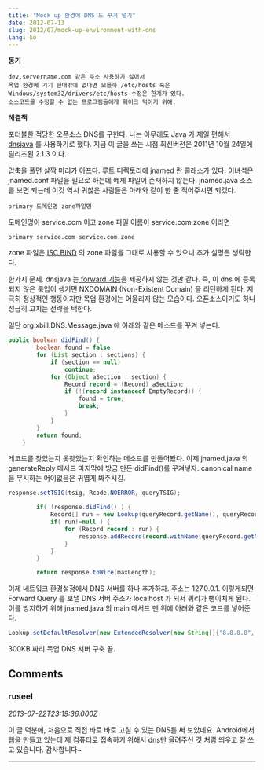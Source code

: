 ```yaml
---
title: "Mock up 환경에 DNS 도 꾸겨 넣기"
date: 2012-07-13
slug: 2012/07/mock-up-environment-with-dns
lang: ko
---
```


**동기**

	dev.servername.com 같은 주소 사용하기 싫어서
	목업 환경에 기기 한대밖에 없다면 모를까 /etc/hosts 혹은 Windows/system32/drivers/etc/hosts 수정은 한계가 있다.
	소스코드를 수정할 수 없는 프로그램들에게 훼이크 먹이기 위해.

**해결책**

포터블한 적당한 오픈소스 DNS를 구한다. 나는 아무래도 Java 가 제일 편해서 [dnsjava](http://www.xbill.org/dnsjava/) 를 사용하기로 했다. 지금 이 글을 쓰는 시점 최신버전은 2011년 10월 24일에 릴리즈된 2.1.3 이다.

압축을 풀면 살짝 머리가 아프다. 루트 디렉토리에 jnamed 란 클래스가 있다. 이녀석은 jnamed.conf 파일을 필요로 하는데 예제 파일이 존재하지 않는다. jnamed.java 소스를 보면 되는데 이것 역시 귀찮은 사람들은 아래와 같이 한 줄 적어주시면 되겠다.


```
primary 도메인명 zone파일명
```


도메인명이 service.com 이고 zone 파일 이름이 service.com.zone 이라면


```
primary service.com service.com.zone
```


zone 파일은 [ISC BIND](http://www.isc.org/software/bind/) 의 zone 파일을 그대로 사용할 수 있으니 추가 설명은 생략한다.

한가지 문제. dnsjava 는[ forward 기능](http://technet.microsoft.com/en-us/library/cc782142(v=ws.10).aspx)을 제공하지 않는 것만 같다. 즉, 이 dns 에 등록되지 않은 룩업이 생기면 NXDOMAIN (Non-Existent Domain) 을 리턴하게 된다. 지극히 정상적인 행동이지만 목업 환경에는 어울리지 않는 모습이다. 오픈소스이기도 하니 성급히 고치는 전략을 택한다.

일단 org.xbill.DNS.Message.java 에 아래와 같은 메소드를 꾸겨 넣는다.



```java
public boolean didFind() {
		boolean found = false;
		for (List section : sections) {
			if (section == null)
				continue;
			for (Object aSection : section) {
				Record record = (Record) aSection;
				if (!(record instanceof EmptyRecord)) {
					found = true;
					break;
				}
			}
		}
		return found;
	}
```



레코드를 찾았는지 못찾았는지 확인하는 메소드를 만들어봤다. 이제 jnamed.java 의 generateReply 메서드 마지막에 방금 만든 didFind()를 꾸겨넣자. canonical name 을 무시하는 어이없음은 귀엽게 봐주시길. 



```java
response.setTSIG(tsig, Rcode.NOERROR, queryTSIG);

		if( !response.didFind() ) {
			Record[] run = new Lookup(queryRecord.getName(), queryRecord.getType()).run();
			if( run!=null ) {
				for (Record record : run) {
					response.addRecord(record.withName(queryRecord.getName()), Section.ANSWER);
				}
			}
		}

		return response.toWire(maxLength);
```



이제 네트워크 환경설정에서 DNS 서버를 하나 추가하자. 주소는 127.0.0.1. 이렇게되면 Forward Query 를 보낼 DNS 서버 주소가 localhost 가 되서 쿼리가 뺑이치게 된다. 이를 방지하기 위해 jnamed.java 의 main 메서드 맨 위에 아래와 같은 코드를 넣어준다.



```java
Lookup.setDefaultResolver(new ExtendedResolver(new String[]{"8.8.8.8", "168.126.63.1"}));
```



300KB 짜리 목업 DNS 서버 구축 끝.

## Comments

### ruseel
*2013-07-22T23:19:36.000Z*

이 글 덕분에, 처음으로 직접 바로 바로 고칠 수 있는 DNS를 써 보았네요. Android에서 웹을 만들고 있는데 제 컴퓨터로 접속하기 위해서 dns만 올려주신 것 처럼 띄우고 잘 쓰고 있습니다. 감사합니다~

---

